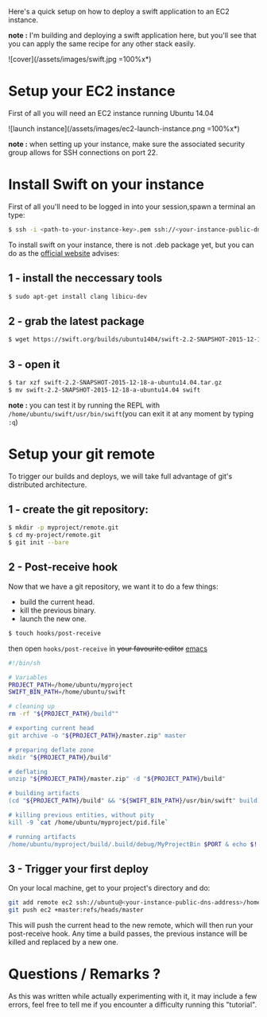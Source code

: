 Here's a quick setup on how to deploy a swift application to an EC2 instance.

**note :** I'm building and deploying a swift application here, but you'll see that you can apply the same recipe for any other stack easily.

![cover](/assets/images/swift.jpg =100%x*)

Setup your EC2 instance
=======================

First of all you will need an EC2 instance running Ubuntu 14.04

![launch instance](/assets/images/ec2-launch-instance.png =100%x*)

**note :** when setting up your instance, make sure the associated security group allows for SSH connections on port 22.

Install Swift on your instance
==============================

First of all you'll need to be logged in into your session,spawn a terminal an type:

```bash
$ ssh -i <path-to-your-instance-key>.pem ssh://<your-instance-public-dns-address>
```

To install swift on your instance, there is not .deb package yet, but you can do as the [official website](http://swift.org) advises:

1 - install the neccessary tools
-------------------------------

```bash
$ sudo apt-get install clang libicu-dev
```

2 - grab the latest package
--------------------------

```bash
$ wget https://swift.org/builds/ubuntu1404/swift-2.2-SNAPSHOT-2015-12-18-a/swift-2.2-SNAPSHOT-2015-12-18-a-ubuntu14.04.tar.gz
```

3 - open it
----------

```bash
$ tar xzf swift-2.2-SNAPSHOT-2015-12-18-a-ubuntu14.04.tar.gz
$ mv swift-2.2-SNAPSHOT-2015-12-18-a-ubuntu14.04 swift
```

**note :** you can test it by running the REPL with `/home/ubuntu/swift/usr/bin/swift`(you can exit it at any moment by typing `:q`)

Setup your git remote
=====================

To trigger our builds and deploys, we will take full advantage of git's distributed architecture.

1 - create the git repository:
-----------------------------

```bash
$ mkdir -p myproject/remote.git
$ cd my-project/remote.git
$ git init --bare
```

2 - Post-receive hook
--------------------

Now that we have a git repository, we want it to do a few things:

- build the current head.
- kill the previous binary.
- launch the new one.

```bash
$ touch hooks/post-receive
```

then open `hooks/post-receive` in ~~your favourite editor~~ [emacs](https://www.gnu.org/software/emacs/)

```bash
#!/bin/sh

# Variables
PROJECT_PATH=/home/ubuntu/myproject
SWIFT_BIN_PATH=/home/ubuntu/swift

# cleaning up
rm -rf "${PROJECT_PATH}/build""

# exporting current head
git archive -o "${PROJECT_PATH}/master.zip" master

# preparing deflate zone
mkdir "${PROJECT_PATH}/build"

# deflating
unzip "${PROJECT_PATH}/master.zip" -d "${PROJECT_PATH}/build"

# building artifacts
(cd "${PROJECT_PATH}/build" && "${SWIFT_BIN_PATH}/usr/bin/swift" build)

# killing previous entities, without pity
kill -9 `cat /home/ubuntu/myproject/pid.file`

# running artifacts
/home/ubuntu/myproject/build/.build/debug/MyProjectBin $PORT & echo $! > /home/ubuntu/myproject/pid.file
```

3 - Trigger your first deploy
----------------------------

On your local machine, get to your project's directory and do:

```bash
git add remote ec2 ssh://ubuntu@<your-instance-public-dns-address>/home/ubuntu/myproject/remote.git
git push ec2 +master:refs/heads/master
```

This will push the current head to the new remote, which will then run your post-receive hook.
Any time a build passes, the previous instance will be killed and replaced by a new one.

Questions / Remarks ?
=====================

As this was written while actually experimenting with it, it may include a few errors, feel free to tell me if you encounter a difficulty running this "tutorial".
